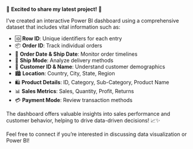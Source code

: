 🚀 **Excited to share my latest project!** 🎉

I’ve created an interactive Power BI dashboard using a comprehensive dataset that includes vital information such as:



- 🆔 **Row ID**: Unique identifiers for each entry
- 📦 **Order ID**: Track individual orders
- 📅 **Order Date & Ship Date**: Monitor order timelines
- 🚚 **Ship Mode**: Analyze delivery methods
- 👤 **Customer ID & Name**: Understand customer demographics
- 🏙️ **Location**: Country, City, State, Region
- 🛍️ **Product Details**: ID, Category, Sub-Category, Product Name
- 📊 **Sales Metrics**: Sales, Quantity, Profit, Returns
- 💳 **Payment Mode**: Review transaction methods

The dashboard offers valuable insights into sales performance and customer behavior, helping to drive data-driven decisions! 📈✨

Feel free to connect if you’re interested in discussing data visualization or Power BI! 

